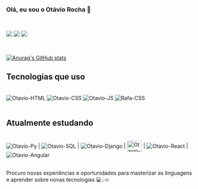 ### Olá, eu sou o Otávio Rocha 👋


<div style="display: inline_block"></br>
<head>
  <link rel=”stylesheet” href=”https://cdnjs.cloudflare.com/ajax/libs/font-awesome/5.11.2/css/all.css”>
</head>


<a href = "mailto:otaviogrocha@yahoo.com.br"><img src="https://img.shields.io/badge/-Gmail-%23333?style=for-the-badge&logo=gmail&logoColor=white" target="_blank"></a>
<a href="https://www.linkedin.com/in/otaviogrocha/" target="_blank"><img src="https://img.shields.io/badge/-LinkedIn-%230077B5?style=for-the-badge&logo=linkedin&logoColor=white" target="_blank"></a> 
<a href="https://instagram.com/otaviog.rocha" target="_blank"><img src="https://img.shields.io/badge/-Instagram-%23E4405F?style=for-the-badge&logo=instagram&logoColor=white" target="_blank"></a>
</div></br>


[![Anurag's GitHub stats](https://github-readme-stats.vercel.app/api?username=otaviogrocha&show_icons=true&theme=tokyonight)](https://github.com/anuraghazra/github-readme-stats)


## Tecnologias que uso

<div style="display: inline_block"><br>
  <img align="center" alt="Otavio-HTML" src="https://img.shields.io/badge/HTML5-E34F26?style=for-the-badge&logo=html5&logoColor=white">
  <img align="center" alt="Otavio-CSS" src="https://img.shields.io/badge/CSS3-1572B6?style=for-the-badge&logo=css3&logoColor=white">
  <img align="center" alt="Otavio-JS" src="https://img.shields.io/badge/JavaScript-F7DF1E?style=for-the-badge&logo=javascript&logoColor=black">
  <img align="center" alt="Rafa-CSS" src="https://img.shields.io/badge/Wordpress-21759B?style=for-the-badge&logo=wordpress&logoColor=white">                
 </div></br>

## Atualmente estudando
<div style="display: inline_block"><br>
<img align="center" alt="Otavio-Py" src="https://img.shields.io/badge/Python-14354C?style=for-the-badge&logo=python&logoColor=white">
  |
<img align="center" alt="Otavio-SQL" src="https://img.shields.io/badge/MySQL-00000F?style=for-the-badge&logo=mysql&logoColor=white">
  |
<img align="center" alt="Otavio-Django" src= "https://img.shields.io/badge/Django-092E20?style=for-the-badge&logo=django&logoColor=white">
  |
<img align="center" alt="Otavio-Java" src= "https://raw.githubusercontent.com/jmnote/z-icons/master/svg/java.svg" width = "40" height = "30">
  |
<img align="center" alt="Otavio-React" src= "https://img.shields.io/badge/React-20232A?style=for-the-badge&logo=react&logoColor=61DAFB">
  | 
<img align="center" alt="Otavio-Angular" src= "https://img.shields.io/badge/Angular-DD0031?style=for-the-badge&logo=angular&logoColor=white">

 </div>
                                                                                                                                           
 </br>
  
  Procuro novas experiências e oportunidades para masterizar as linguagens e aprender sobre novas tecnologias 💻💡🔥
